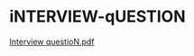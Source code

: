 # iNTERVIEW-qUESTION
[Interview questioN.pdf](https://github.com/user-attachments/files/21232192/Interview.questioN.pdf)
